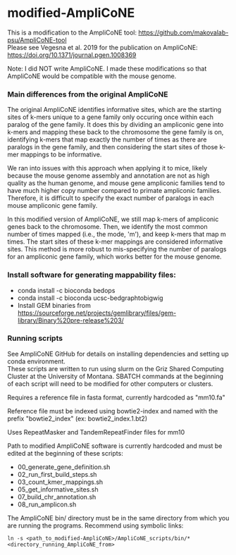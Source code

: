 # modified-AmpliCoNE
This is a modification to the AmpliCoNE tool: https://github.com/makovalab-psu/AmpliCoNE-tool  
Please see Vegesna et al. 2019 for the publication on AmpliCoNE: https://doi.org/10.1371/journal.pgen.1008369

Note: I did NOT write AmpliCoNE. I made these modifications so that AmpliCoNE would be compatible with the mouse genome.

### Main differences from the original AmpliCoNE
The original AmpliCoNE identifies informative sites, which are the starting sites of k-mers unique to a gene family only occuring once within each paralog of the gene family. It does this by dividing an ampliconic gene into k-mers and mapping these back to the chromosome the gene family is on, identifying k-mers that map exactly the number of times as there are paralogs in the gene family, and then considering the start sites of those k-mer mappings to be informative.

We ran into issues with this approach when applying it to mice, likely because the mouse genome assembly and annotation are not as high quality as the human genome, and mouse gene ampliconic families tend to have much higher copy number compared to primate ampliconic families. Therefore, it is difficult to specify the exact number of paralogs in each mouse ampliconic gene family.

In this modified version of AmpliCoNE, we still map k-mers of ampliconic genes back to the chromosome. Then, we identify the most common number of times mapped (i.e., the mode, 'm'), and keep k-mers that map m times. The start sites of these k-mer mappings are considered informative sites. This method is more robust to mis-specifying the number of paralogs for an ampliconic gene family, which works better for the mouse genome.

### Install software for generating mappability files:
* conda install -c bioconda bedops
* conda install -c bioconda ucsc-bedgraphtobigwig
* Install GEM binaries from https://sourceforge.net/projects/gemlibrary/files/gem-library/Binary%20pre-release%203/

### Running scripts
See AmpliCoNE GitHub for details on installing dependencies and setting up conda environment.  
These scripts are written to run using slurm on the Griz Shared Computing Cluster at the University of Montana. SBATCH commands at the beginning of each script will need to be modified for other computers or clusters.

Requires a reference file in fasta format, currently hardcoded as "mm10.fa"

Reference file must be indexed using bowtie2-index and named with the prefix "bowtie2_index" (ex: bowtie2_index.1.bt2)

Uses RepeatMasker and TandemRepeatFinder files for mm10

Path to modified AmpliCoNE software is currently hardcoded and must be edited at the beginning of these scripts:
* 00_generate_gene_definition.sh
* 02_run_first_build_steps.sh
* 03_count_kmer_mappings.sh
* 05_get_informative_sites.sh
* 07_build_chr_annotation.sh
* 08_run_amplicon.sh

The AmpliCoNE bin/ directory must be in the same directory from which you are running the programs. Recommend using symbolic links:

    ln -s <path_to_modified-AmpliCoNE>/AmpliCoNE_scripts/bin/* <directory_running_AmpliCoNE_from>
